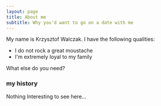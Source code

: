 ```yaml
---
layout: page
title: About me
subtitle: Why you'd want to go on a date with me
---
```


My name is Krzysztof Walczak. I have the following qualities:

- I do not rock a great moustache
- I'm extremely loyal to my family

What else do you need?

### my history

Nothing Interesting to see here...